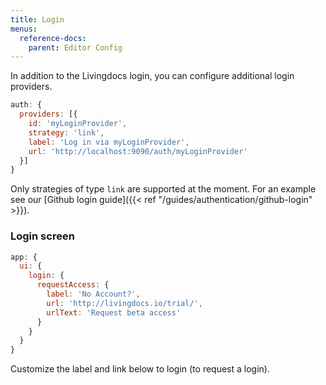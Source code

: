 ```yaml
---
title: Login
menus:
  reference-docs:
    parent: Editor Config
---
```


In addition to the Livingdocs login, you can configure additional login providers.
```js
auth: {
  providers: [{
    id: 'myLoginProvider',
    strategy: 'link',
    label: 'Log in via myLoginProvider',
    url: 'http://localhost:9090/auth/myLoginProvider'
  }]
}
```

Only strategies of type `link` are supported at the moment. For an example see our [Github login guide]({{< ref "/guides/authentication/github-login" >}}).

### Login screen

```js
app: {
  ui: {
    login: {
      requestAccess: {
        label: 'No Account?',
        url: 'http://livingdocs.io/trial/',
        urlText: 'Request beta access'
      }
    }
  }
}
```

Customize the label and link below to login (to request a login).
